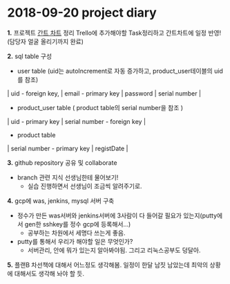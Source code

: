 # 2018-09-20 project diary

**1.** 프로젝트 [간트 차트](https://docs.google.com/spreadsheets/d/1lTgb9rVNBSWeXEdnWUNoQVO2rqJxng3oUwW6phEOPY4/edit#gid=0) 정리
   Trello에 추가해야할 Task정리하고 간트차트에 일정 반영!(담당자 얼굴 올리기까지 완료)

**2.** sql table 구성
- user table (uid는 autoIncrement로 자동 증가하고, product_user테이블의 uid를 참조)

| uid - foreign key, | email - primary key | password | serial number |

- product_user table ( product table의 serial number을 참조 )

| uid - primary key | serial number - foreign key |

- product table

| serial number - primary key | registDate |

**3.** github repository 공유 및 collaborate
- branch 관련 지식 선생님한테 물어보기!
   - 실습 진행하면서 선생님이 조금씩 알려주기로.

**4.** gcp에 was, jenkins, mysql 서버 구축
- 정수가 만든 was서버와 jenkins서버에 3사람이 다 들어갈 필요가 있는지(putty에서 gen한 sshkey를 정수 gcp에 등록해서...)
   - 공부하는 차원에서 세명다 쓰는게 좋음.
- putty를 통해서 우리가 해야할 일은 무엇인가?
   - 서버관리, 안에 뭐가 있는지 알아봐야됨. 그리고 리눅스공부도 덩달아.

**5.** 플랜B 차선책에 대해서 어느정도 생각해봄.
일정이 한달 남짓 남았는데 최악의 상황에 대해서도 생각해 놔야 할 듯.

